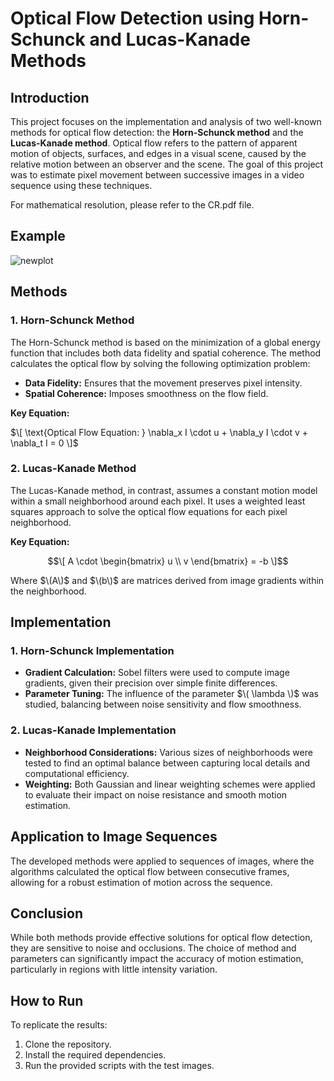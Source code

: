 # Optical Flow Detection using Horn-Schunck and Lucas-Kanade Methods

## Introduction
This project focuses on the implementation and analysis of two well-known methods for optical flow detection: the **Horn-Schunck method** and the **Lucas-Kanade method**. Optical flow refers to the pattern of apparent motion of objects, surfaces, and edges in a visual scene, caused by the relative motion between an observer and the scene. The goal of this project was to estimate pixel movement between successive images in a video sequence using these techniques.

For mathematical resolution, please refer to the CR.pdf file.

## Example 

![newplot](https://github.com/user-attachments/assets/654926ec-ad3d-412a-a355-e6aca01c280e)

## Methods

### 1. Horn-Schunck Method
The Horn-Schunck method is based on the minimization of a global energy function that includes both data fidelity and spatial coherence. The method calculates the optical flow by solving the following optimization problem:

- **Data Fidelity:** Ensures that the movement preserves pixel intensity.
- **Spatial Coherence:** Imposes smoothness on the flow field.

**Key Equation:**

$\[ \text{Optical Flow Equation: } \nabla_x I \cdot u + \nabla_y I \cdot v + \nabla_t I = 0 \]$

### 2. Lucas-Kanade Method
The Lucas-Kanade method, in contrast, assumes a constant motion model within a small neighborhood around each pixel. It uses a weighted least squares approach to solve the optical flow equations for each pixel neighborhood.

**Key Equation:**

$$\[ A \cdot \begin{bmatrix} u  \\ v \end{bmatrix} = -b \]$$

Where $\(A\)$ and $\(b\)$ are matrices derived from image gradients within the neighborhood.

## Implementation

### 1. Horn-Schunck Implementation
- **Gradient Calculation:** Sobel filters were used to compute image gradients, given their precision over simple finite differences.
- **Parameter Tuning:** The influence of the parameter $\( \lambda \)$ was studied, balancing between noise sensitivity and flow smoothness.

### 2. Lucas-Kanade Implementation
- **Neighborhood Considerations:** Various sizes of neighborhoods were tested to find an optimal balance between capturing local details and computational efficiency.
- **Weighting:** Both Gaussian and linear weighting schemes were applied to evaluate their impact on noise resistance and smooth motion estimation.

## Application to Image Sequences
The developed methods were applied to sequences of images, where the algorithms calculated the optical flow between consecutive frames, allowing for a robust estimation of motion across the sequence.

## Conclusion
While both methods provide effective solutions for optical flow detection, they are sensitive to noise and occlusions. The choice of method and parameters can significantly impact the accuracy of motion estimation, particularly in regions with little intensity variation.

## How to Run
To replicate the results:
1. Clone the repository.
2. Install the required dependencies.
3. Run the provided scripts with the test images.
